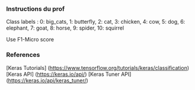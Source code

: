 ### Instructions du prof

Class labels : 
0: big_cats, 
1: butterfly, 
2: cat, 
3: chicken,
4: cow, 
5: dog, 
6: elephant, 
7: goat, 
8: horse, 
9: spider, 
10: squirrel

Use F1-Micro score 

### References

[Keras Tutorials] (https://www.tensorflow.org/tutorials/keras/classification)
[Keras API] (https://keras.io/api/)
[Keras Tuner API] (https://keras.io/api/keras_tuner/)
